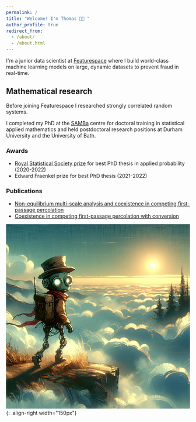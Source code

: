 ```yaml
---
permalink: /
title: "Welcome! I'm Thomas 👋🏼 "
author_profile: true
redirect_from: 
  - /about/
  - /about.html
---
```

I'm a junior data scientist at [Featurespace](https://www.featurespace.com/) where I build world-class machine learning models on large, dynamic datasets to prevent fraud in real-time. 

## Mathematical research

Before joining Featurespace I researched strongly correlated random systems.

I completed my PhD at the [SAMBa](https://samba.ac.uk/) centre for doctoral training in statistical applied mathematics and held postdoctoral research positions at Durham University and the University of Bath.

### Awards

* [Royal Statistical Society prize](https://www.bath.ac.uk/announcements/the-royal-statistical-society-prize-awarded/) for best PhD thesis  in applied probability (2020-2022)
* Edward Fraenkel prize for best PhD thesis (2021-2022)

### Publications

* [Non-equilibrium multi-scale analysis and coexistence in competing first-passage percolation](https://ems.press/journals/jems/articles/8736482)
* [Coexistence in competing first-passage percolation with conversion](https://projecteuclid.org/journals/annals-of-applied-probability/volume-32/issue-6/Coexistence-in-competing-first-passage-percolation-with-conversion/10.1214/22-AAP1792.short)

![Text](/images/Designer.png){: .align-right width="150px"}
